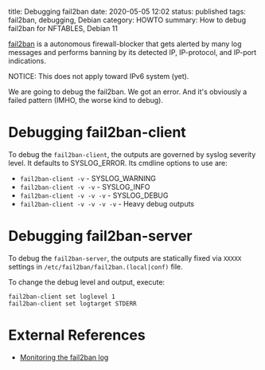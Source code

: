 title: Debugging fail2ban 
date: 2020-05-05 12:02
status: published
tags: fail2ban, debugging, Debian
category: HOWTO
summary: How to debug fail2ban for NFTABLES, Debian 11

[fail2ban](https://www.fail2ban.org/wiki/index.php/Main_Page) is a
autonomous firewall-blocker that gets alerted by many log messages
and performs banning by its detected IP, IP-protocol, and IP-port indications.

NOTICE: This does not apply toward IPv6 system (yet).

We are going to debug the fail2ban.  We got an error.  And it's obviously a
failed pattern (IMHO, the worse kind to debug).

# Debugging fail2ban-client #
To debug the `fail2ban-client`, the outputs are governed by syslog severity
level.  It defaults to SYSLOG_ERROR.  Its cmdline options to use are:

* `fail2ban-client -v` - SYSLOG_WARNING
* `fail2ban-client -v -v` - SYSLOG_INFO
* `fail2ban-client -v -v -v` - SYSLOG_DEBUG
* `fail2ban-client -v -v -v -v` - Heavy debug outputs

# Debugging fail2ban-server #
To debug the `fail2ban-server`, the outputs are statically fixed via `XXXXX`
settings in `/etc/fail2ban/fail2ban.(local|conf)` file.

To change the debug level and output, execute:
```shell
fail2ban-client set loglevel 1
fail2ban-client set logtarget STDERR
```

# External References #

* [Monitoring the fail2ban log](https://www.the-art-of-web.com/system/fail2ban-log/)

